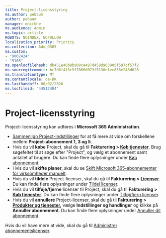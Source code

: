 ```yaml
---
title: Project-licensstyring
ms.author: pebaum
author: pebaum
manager: mnirkhe
ms.audience: Admin
ms.topic: article
ROBOTS: NOINDEX, NOFOLLOW
localization_priority: Priority
ms.collection: Adm_O365
ms.custom:
- "9002424"
- "5105"
ms.openlocfilehash: db451e46b8b908c4497d459d963905f597cf57f2
ms.sourcegitcommit: bc7d6f4f3c9f7060d073f5130e1ec856e248d020
ms.translationtype: MT
ms.contentlocale: da-DK
ms.lasthandoff: 06/02/2020
ms.locfileid: "44512404"
---
```

# <a name="project-license-management"></a>Project-licensstyring

Project-licensstyring kan udføres i **Microsoft 365 Administration**.

- [Sammenlign Project-indstillinger](https://products.office.com/project/compare-microsoft-project-management-software?tab=1&OCID=AID2000748_SEM_5j2j5X4B&MarinID=5j2j5X4B%7C78821275986631%7C%2Bproject%20%2Bo365%7Cbb%7Cc%7C%7C1261139959949905%7Ckwd-78821311481635:loc-190&lnkd=Bing_O365SMB_App&msclkid=185eccc165db1d3da290924720afcaa4&ef_id=XoY8vgAAAUTu0Bj8:20200402200513:s) for at få mere at vide om forskellene mellem **Project-abonnement 1, 3 og 5**.
- Hvis du vil **købe** Project, skal du gå til **Fakturering > [Køb tjenester](https://go.microsoft.com/fwlink/p/?linkid=868433)**. Brug søgefeltet til at søge efter "Project", og vælg et abonnement samt antallet af brugere. Du kan finde flere oplysninger under [Køb abonnement](https://docs.microsoft.com/microsoft-365/commerce/buy-another-subscription?view=o365-worldwide).
- Hvis du vil **skifte planer**, skal du se [Skift Microsoft 365-abonnementer for virksomheder manuelt](https://docs.microsoft.com/microsoft-365/commerce/subscriptions/switch-plans-manually?view=o365-worldwide).
- Hvis du vil **tildele** Project-licenser, skal du gå til **Fakturering > [Licenser](https://go.microsoft.com/fwlink/p/?linkid=842264)**. Du kan finde flere oplysninger under [Tildel licenser](https://docs.microsoft.com/microsoft-365/admin/manage/assign-licenses-to-users?view=o365-worldwide).
- Hvis du vil **tilføje/fjerne** licenser til Project, skal du gå til **Fakturering > [Køb tjenester](https://go.microsoft.com/fwlink/p/?linkid=868433)**. Du kan finde flere oplysninger under [Tilføj/fjern licenser](https://docs.microsoft.com/microsoft-365/commerce/licenses/buy-licenses?view=o365-worldwide#add-or-remove-licenses-for-your-business-subscription).
- Hvis du vil **annullere** Project-licenser, skal du gå til **Fakturering > [Produkter og tjenester](https://go.microsoft.com/fwlink/p/?linkid=842054),** vælge **Indstillinger og handlinger** og klikke på **Annuller abonnement**. Du kan finde flere oplysninger under [Annuller dit abonnement](https://docs.microsoft.com/microsoft-365/commerce/subscriptions/cancel-your-subscription).

Hvis du vil have mere at vide, skal du gå til [Administrer abonnementslicenser](https://docs.microsoft.com/microsoft-365/commerce/licenses/buy-licenses?view=o365-worldwide#add-or-remove-licenses-for-your-business-subscription).
